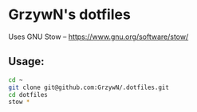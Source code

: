 # GrzywN's dotfiles

Uses GNU Stow – https://www.gnu.org/software/stow/

## Usage: 

```bash
cd ~
git clone git@github.com:GrzywN/.dotfiles.git
cd dotfiles
stow * 
```
